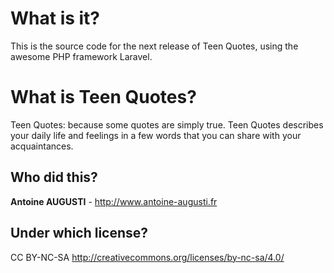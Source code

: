 # What is it?
This is the source code for the next release of Teen Quotes, using the awesome PHP framework Laravel.

# What is Teen Quotes?
Teen Quotes: because some quotes are simply true. Teen Quotes describes your daily life and feelings in a few words that you can share with your acquaintances.

## Who did this?
**Antoine AUGUSTI** - http://www.antoine-augusti.fr

## Under which license?
CC BY-NC-SA http://creativecommons.org/licenses/by-nc-sa/4.0/